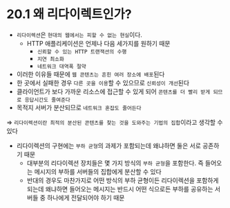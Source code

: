 # 20.1 왜 리다이렉트인가?

- `리다이렉션`은 `현대의 웹에서는 피할 수 없는 현실`이다.
  - HTTP 애플리케이션은 언제나 다음 세가지를 원하기 때문
    - `신뢰할 수 있는 HTTP 트랜잭션의 수행`
    - `지연 최소화`
    - `네트워크 대역폭 절약`
- 이러한 이유들 때문에 `웹 콘텐츠는 흔힌 여러 장소에 배포`된다
- 한 곳에서 실패한 경우 `다른 곳을 이용`할 수 있으므로 `신뢰성이 개선`된다
- 클라이언트가 보다 가까운 리소스에 접근할 수 있게 되어 `콘텐츠를 더 빨리 받게 되므로 응답시간도 줄여준다`
- 목적지 서버가 분산되므로 `네트워크 혼잡도 줄어든다`

⇒ `리다이렉션이란 최적의 분산된 콘텐츠를 찾는 것을 도와주는 기법의 집합`이라고 생각할 수 있다

- 리다이렉션의 구현에는 `부하 균형`의 과제가 포함되는데 왜냐하면 둘은 서로 공존하기 때문
  - 대부분의 리다이렉션 장치들은 몇 가지 방식의 `부하 균형`을 포함한다. 즉 들어오는 메시지의 부하를 서버들의 집합에게 분산할 수 있다
  - 반대의 경우도 마찬가지로 어떤 방식의 부하 균형이든 리다이렉션을 포함하게 되는데 왜냐하면 들어오는 메시지는 반드시 어떤 식으로든 부하를 공유하는 서버들 중 하나에게 전달되어야 하기 때문
